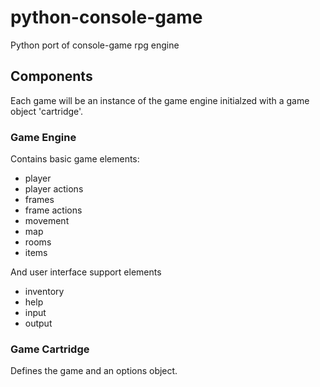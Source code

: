 # python-console-game
Python port of console-game rpg engine

## Components

Each game will be an instance of the game engine initialzed with a game object 'cartridge'.

### Game Engine

Contains basic game elements:
- player
- player actions
- frames
- frame actions
- movement
- map
- rooms
- items

And user interface support elements
- inventory
- help
- input
- output


### Game Cartridge

Defines the game and an options object.

```bazaar

```
